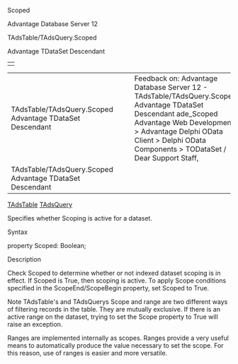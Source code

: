 Scoped




Advantage Database Server 12  

TAdsTable/TAdsQuery.Scoped

Advantage TDataSet Descendant

|  |
| --- |
|  |

|  |  |  |  |  |
| --- | --- | --- | --- | --- |
| TAdsTable/TAdsQuery.Scoped  Advantage TDataSet Descendant |  |  | Feedback on: Advantage Database Server 12 - TAdsTable/TAdsQuery.Scoped Advantage TDataSet Descendant ade\_Scoped Advantage Web Development > Advantage Delphi OData Client > Delphi OData Components > TODataSet / Dear Support Staff, |  |
| TAdsTable/TAdsQuery.Scoped  Advantage TDataSet Descendant |  |  |  |  |

[TAdsTable](ade_tadstable_7.htm) [TAdsQuery](ade_tadsquery.htm)

Specifies whether Scoping is active for a dataset.

Syntax

property Scoped: Boolean;

Description

Check Scoped to determine whether or not indexed dataset scoping is in effect. If Scoped is True, then scoping is active. To apply Scope conditions specified in the ScopeEnd/ScopeBegin property, set Scoped to True.

Note TAdsTable's and TAdsQuerys Scope and range are two different ways of filtering records in the table. They are mutually exclusive. If there is an active range on the dataset, trying to set the Scope property to True will raise an exception.

Ranges are implemented internally as scopes. Ranges provide a very useful means to automatically produce the value necessary to set the scope. For this reason, use of ranges is easier and more versatile.